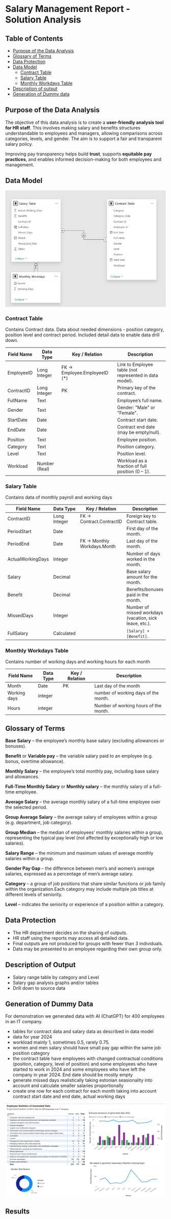 # Salary Management Report - Solution Analysis
## Table of Contents
- [Purpose of the Data Analysis](#purpose-of-the-data-analysis)
- [Glossary of Terms](#glossary-of-terms)
- [Data Protection](#data-protection)
- [Data Model](#data-model)
  - [Contract Table](#contract-table)
  - [Salary Table](#salary-table)
  - [Monthly Workdays Table](#monthly-workdays-table)
- [Description of output](description-of-output)
- [Generation of Dummy data](generation-of-dummy-data)

## Purpose of the Data Analysis

The objective of this data analysis is to create a **user-friendly analysis tool for HR staff**. This involves making salary and benefits structures understandable to employees and managers, allowing comparisons across categories, levels, and gender. The aim is to support a fair and transparent salary policy.

Improving pay transparency helps build **trust**, supports **equitable pay practices**, and enables informed decision-making for both employees and management.


## Data Model
![Data Model](Ülesande%20Analüüs/images/andmemudel.png)
### Contract Table
Contains Contract data. Data about needed dimensions - position category, position level and contract period. Included detail data to enable data drill down.


| Field Name   | Data Type     | Key / Relation               | Description                                                                 |
|--------------|--------------|------------------------------|-----------------------------------------------------------------------------|
| EmployeeID   | Long Integer | FK → Employee.EmployeeID (*) | Link to Employee table (not represented in data model).                     |
| ContractID   | Long Integer | PK                           | Primary key of the contract.                                                |
| FullName     | Text    |                              | Employee’s full name.                                                       |
| Gender       | Text     |                              | Gender: "Male" or "Female".                                                 |
| StartDate    | Date   |                              | Contract start date.                                                        |
| EndDate      | Date    |                              | Contract end date (may be empty/null).                                      |
| Position     | Text   |                              | Employee position.                                                          |
| Category     | Text    |                              | Position category.                                                          |
| Level        | Text    |                              | Position level.                                                             |
| Workload     | Number (Real) |                           | Workload as a fraction of full position (0 – 1).                          |


### Salary Table 
Contains data of monthly payroll and working days

| Field Name         | Data Type        | Key / Relation                 | Description                                                                 |
|--------------------|-----------------|--------------------------------|-----------------------------------------------------------------------------|
| ContractID         | Long Integer    | FK → Contract.ContractID       | Foreign key to Contract table.                                              |
| PeriodStart        | Date       |                                | First day of the month.                                                     |
| PeriodEnd          | Date       | FK → Monthly Workdays.Month                                | Last day of the month.                                                      |
| ActualWorkingDays  | Integer         |                                | Number of days worked in the month.                                         |
| Salary             | Decimal         |                                | Base salary amount for the month.                                           |
| Benefit            | Decimal         |                                | Benefits/bonuses paid in the month.                                         |
| MissedDays         | Integer         |                                | Number of missed workdays (vacation, sick leave, etc.).                     |
| FullSalary         | Calculated      |                                | `[Salary] + [Benefit]`.                                                     |


### Monthly Workdays Table 
Contains number of working days and working hours for each month

| Field Name         | Data Type        | Key / Relation                 | Description                                                                 |
|--------------------|-----------------|--------------------------------|-----------------------------------------------------------------------------|
| Month              | Date    | PK       | Last day of the month                                              |
| Working days        | integer       |                      | number of working days of the month.                                                     |
| Hours          | integer       |                           | Number of working hours of the month.                                                      |

## Glossary of Terms

**Base Salary** – the employee’s monthly base salary (excluding allowances or bonuses).  

**Benefit** or **Variable pay** – the variable salary paid to an employee (e.g. bonus, overtime allowance).  

**Monthly Salary** – the employee’s total monthly pay, including base salary and allowances.  

**Full-Time Monthly Salary** or **Monthly salary**  – the monthly salary of a full-time employee.  

**Average Salary** – the average monthly salary of a full-time employee over the selected period.  

**Group Average Salary** – the average salary of employees within a group (e.g. department, job category).  

**Group Median** – the median of employees’ monthly salaries within a group, representing the typical pay level (not affected by exceptionally high or low salaries).  

**Salary Range** – the minimum and maximum values of average monthly salaries within a group.  

**Gender Pay Gap** – the difference between men’s and women’s average salaries, expressed as a percentage of men’s average salary. 

**Category** – a group of job positions that share similar functions or job family within the organization.Each category may include multiple job titles at different levels of seniority.

**Level** – indicates the seniority or experience of a position within a category.

## Data Protection
- The HR department decides on the sharing of outputs.  
- HR staff using the reports may access all detailed data.  
- Final outputs are not produced for groups with fewer than 3 individuals.  
- Data may be presented to an employee regarding their own group only.

## Description of Output
- Salary range table by category and Level
- Salary gap analysis graphs and/or tables
- Drill down to source data

## Generation of Dummy Data
For demonstration we generated data with AI (ChatGPT) for 400 employees in an IT company.
- tables for contract data and salary data as described in data model
- data for year 2024
- workload mainly 1, sometimes 0.5, rarely 0.75.
- women and men salary should have small pay gap within the same job position category 
- the contract table have employees with changed contractual conditions (position, category, level of position) and some employees who have started to work in 2024 and some employees who have left the company in year 2024. End date should be mostly empty
- generate missed days realistically taking estonian seasionality into account and calculate smaller salaries proportionally
- create one row for each contract for each month taking into account contract start date and end date, actual working days

![Employee statistics](Employee_statistics.png)

## Results